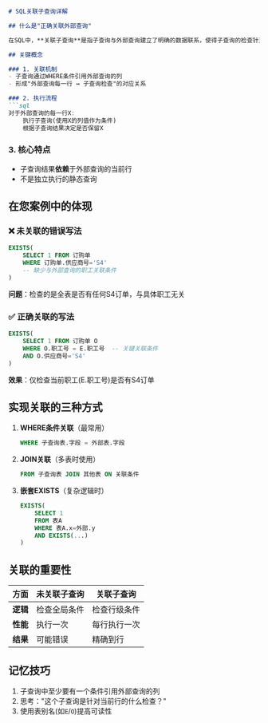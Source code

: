```markdown
# SQL关联子查询详解

## 什么是"正确关联外部查询"

在SQL中，**关联子查询**是指子查询与外部查询建立了明确的数据联系，使得子查询的检查针对的是与外部查询当前行相关的数据。

## 关键概念

### 1. 关联机制
- 子查询通过WHERE条件引用外部查询的列
- 形成"外部查询每一行 ↔ 子查询检查"的对应关系

### 2. 执行流程
```sql
对于外部查询的每一行X:
    执行子查询(使用X的列值作为条件)
    根据子查询结果决定是否保留X
```

### 3. 核心特点
- 子查询结果**依赖**于外部查询的当前行
- 不是独立执行的静态查询

## 在您案例中的体现

### ❌ 未关联的错误写法
```sql
EXISTS(
    SELECT 1 FROM 订购单
    WHERE 订购单.供应商号='S4'  
    -- 缺少与外部查询的职工关联条件
)
```
**问题**：检查的是全表是否有任何S4订单，与具体职工无关

### ✅ 正确关联的写法
```sql
EXISTS(
    SELECT 1 FROM 订购单 O
    WHERE O.职工号 = E.职工号  -- 关键关联条件
    AND O.供应商号='S4'
)
```
**效果**：仅检查当前职工(E.职工号)是否有S4订单

## 实现关联的三种方式

1. **WHERE条件关联**（最常用）
   ```sql
   WHERE 子查询表.字段 = 外部表.字段
   ```

2. **JOIN关联**（多表时使用）
   ```sql
   FROM 子查询表 JOIN 其他表 ON 关联条件
   ```

3. **嵌套EXISTS**（复杂逻辑时）
   ```sql
   EXISTS(
       SELECT 1 
       FROM 表A 
       WHERE 表A.x=外部.y
       AND EXISTS(...)
   )
   ```

## 关联的重要性

| 方面 | 未关联子查询 | 关联子查询 |
|------|------------|-----------|
| **逻辑** | 检查全局条件 | 检查行级条件 |
| **性能** | 执行一次 | 每行执行一次 |
| **结果** | 可能错误 | 精确到行 |

## 记忆技巧

1. 子查询中至少要有一个条件引用外部查询的列
2. 思考："这个子查询是针对当前行的什么检查？"
3. 使用表别名(如`E`/`O`)提高可读性
```

